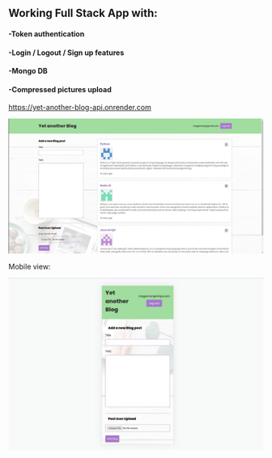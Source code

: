 ## Working Full Stack App with:
#### -Token authentication
#### -Login / Logout / Sign up features
#### -Mongo DB 
#### -Compressed pictures upload

https://yet-another-blog-api.onrender.com

![blog preview image](/views/yetAnotherBlog.jpg)  
  
Mobile view:  

![blog preview mobile](/views/yetMobile.jpg)  